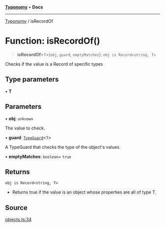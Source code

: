 [**Typonomy**](../README.md) • **Docs**

***

[Typonomy](../globals.md) / isRecordOf

# Function: isRecordOf()

> **isRecordOf**\<`T`\>(`obj`, `guard`, `emptyMatches`): `obj is Record<string, T>`

Checks if the value is a Record of specific types

## Type parameters

• **T**

## Parameters

• **obj**: `unknown`

The value to check.

• **guard**: [`TypeGuard`](../type-aliases/TypeGuard.md)\<`T`\>

A TypeGuard that checks the type of the object's values.

• **emptyMatches**: `boolean`= `true`

## Returns

`obj is Record<string, T>`

- Returns true if the value is an object whose properties are all of type T.

## Source

[objects.ts:34](https://github.com/softcraft-development/typonomy/blob/b0e16bd041f316a076ebba1edb1d4cf521b110ee/src/objects.ts#L34)
